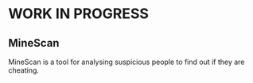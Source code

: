 # WORK IN PROGRESS
## MineScan
MineScan is a tool for analysing suspicious people to find out if they are cheating.
